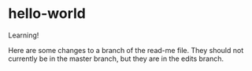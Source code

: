 # hello-world
Learning!

Here are some changes to a branch of the read-me file. 
They should not currently be in the master branch, but they are in the edits branch.
